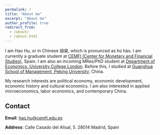 ```yaml
---
permalink: /
title: "About me"
excerpt: "About me"
author_profile: true
redirect_from: 
  - /about/
  - /about.html
---
```


I am Hao Hu, or in Chinese 胡昊, which is pronunced as h&uacute; h&agrave;o. I am currently a graduate student at [CEMFI (Center for Monetary and Financial Studies)](https://www.cemfi.es/), Spain. I am also an incoming MRes/PhD student at [Department of Economics, University College London](https://www.ucl.ac.uk/economics/). Before this, I studied at [Guanghua School of Management, Peking University](https://en.gsm.pku.edu.cn/), China.

My research interests are political economy, economic development, economic history and cultural economics. I am also interested in applied microeconomics, labor economics, and contemporary China.

Contact
------
**Email**: hao.hu@cemfi.edu.es

**Address**: Calle Casado del Alisal, 5. 28014 Madrid, Spain
